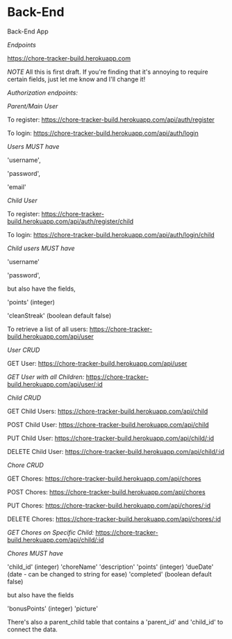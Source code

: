 # Back-End
Back-End App

*Endpoints*

https://chore-tracker-build.herokuapp.com

*NOTE*
All this is first draft. If you're finding that it's annoying to require certain fields, just let me know and I'll change it!

*Authorization endpoints:*

*Parent/Main User*

To register: https://chore-tracker-build.herokuapp.com/api/auth/register

To login: https://chore-tracker-build.herokuapp.com/api/auth/login

*Users MUST have*

'username',

'password',

'email'

*Child User*

To register: https://chore-tracker-build.herokuapp.com/api/auth/register/child

To login: https://chore-tracker-build.herokuapp.com/api/auth/login/child

*Child users MUST have*

'username'

'password',

but also have the fields,

'points' (integer)

'cleanStreak' (boolean default false)

To retrieve a list of all users: https://chore-tracker-build.herokuapp.com/api/user

*User CRUD*

GET User: https://chore-tracker-build.herokuapp.com/api/user

*GET User with all Children:* https://chore-tracker-build.herokuapp.com/api/user/:id

*Child CRUD*

GET Child Users: https://chore-tracker-build.herokuapp.com/api/child

POST Child User: https://chore-tracker-build.herokuapp.com/api/child

PUT Child User: https://chore-tracker-build.herokuapp.com/api/child/:id

DELETE Child User: https://chore-tracker-build.herokuapp.com/api/child/:id

*Chore CRUD*

GET Chores: https://chore-tracker-build.herokuapp.com/api/chores

POST Chores: https://chore-tracker-build.herokuapp.com/api/chores

PUT Chores: https://chore-tracker-build.herokuapp.com/api/chores/:id

DELETE Chores: https://chore-tracker-build.herokuapp.com/api/chores/:id


*GET Chores on Specific Child:* https://chore-tracker-build.herokuapp.com/api/child/:id

*Chores MUST have*

'child_id' (integer)
'choreName'
'description'
'points' (integer)
'dueDate' (date - can be changed to string for ease)
'completed' (boolean default false)

but also have the fields

'bonusPoints' (integer)
'picture'

There's also a parent_child table that contains a 'parent_id' and 'child_id' to connect the data.
